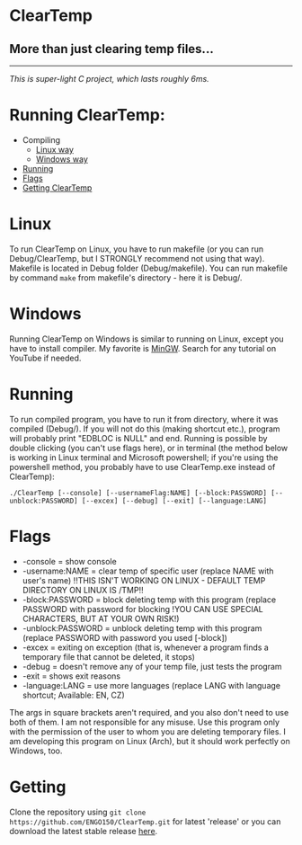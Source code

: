 # ClearTemp
More than just clearing temp files...
-
---

*This is super-light C project, which lasts roughly 6ms.*

# Running ClearTemp:
- Compiling
	- [Linux way](#Linux)
	- [Windows way](#Windows)
- [Running](#Running)
- [Flags](#Flags)
- [Getting ClearTemp](#Getting)

# Linux
To run ClearTemp on Linux, you have to run makefile (or you can run Debug/ClearTemp, but I STRONGLY recommend not using that way). Makefile is located in Debug folder (Debug/makefile). You can run makefile by command `make` from makefile's directory - here it is Debug/.

# Windows
Running ClearTemp on Windows is similar to running on Linux, except you have to install compiler. My favorite is [MinGW](https://sourceforge.net/projects/mingw/). Search for any tutorial on YouTube if needed.

# Running
To run compiled program, you have to run it from directory, where it was compiled (Debug/). If you will not do this (making shortcut etc.), program will probably print "EDBLOC is NULL" and end. Running is possible by double clicking (you can't use flags here), or in terminal (the method below is working in Linux terminal and Microsoft powershell; if you're using the powershell method, you probably have to use ClearTemp.exe instead of ClearTemp):

`./ClearTemp [--console] [--usernameFlag:NAME] [--block:PASSWORD] [--unblock:PASSWORD] [--excex] [--debug] [--exit] [--language:LANG]`

# Flags
- -console = show console
- -username:NAME = clear temp of specific user (replace NAME with user's name) !!THIS ISN'T WORKING ON LINUX - DEFAULT TEMP DIRECTORY ON LINUX IS /TMP!!
- -block:PASSWORD = block deleting temp with this program (replace PASSWORD with password for blocking !YOU CAN USE SPECIAL CHARACTERS, BUT AT YOUR OWN RISK!)
- -unblock:PASSWORD = unblock deleting temp with this program (replace PASSWORD with password you used [-block])
- -excex = exiting on exception (that is, whenever a program finds a temporary file that cannot be deleted, it stops)
- -debug = doesn't remove any of your temp file, just tests the program
- -exit = shows exit reasons
- -language:LANG = use more languages (replace LANG with language shortcut; Available: EN, CZ)

The args in square brackets aren't required, and you also don't need to use both of them. I am not responsible for any misuse. Use this program only with the permission of the user to whom you are deleting temporary files. I am developing this program on Linux (Arch), but it should work perfectly on Windows, too.


# Getting
Clone the repository using `git clone https://github.com/ENGO150/ClearTemp.git` for latest 'release' or you can download the latest stable release [here](https://github.com/ENGO150/ClearTemp/releases/latest).
